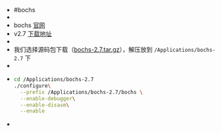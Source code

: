 - #bochs
-
- bochs [官网](https://bochs.sourceforge.io/)
- v2.7 [下载地址](https://sourceforge.net/projects/bochs/files/bochs/2.7/)
-
- 我们选择源码包下载（[bochs-2.7.tar.gz](https://sourceforge.net/projects/bochs/files/bochs/2.7/bochs-2.7.tar.gz/download)），解压放到 `/Applications/bochs-2.7` 下
-
- ```bash
  cd /Applications/bochs-2.7
  ./configure\
    --prefix /Applications/bochs-2.7/bochs \
    --enable-debugger\
    --enable-disasm\
    --enable
  ```
-